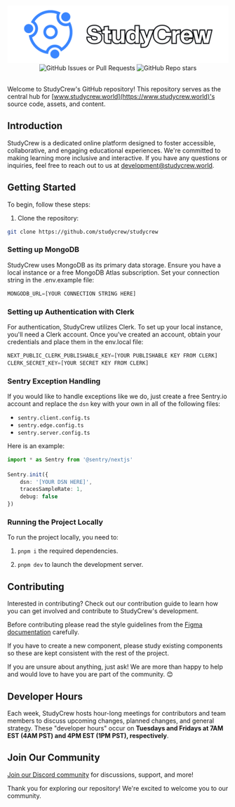 <img src="public/assets/repo-banner.svg">

<div align="center">
  <img alt="GitHub Issues or Pull Requests" src="https://img.shields.io/github/issues/StudyCrew/StudyCrew?style=flat&color=red">
  <img alt="GitHub Repo stars" src="https://img.shields.io/github/stars/StudyCrew/StudyCrew?style=flat&color=lightgreen">
</div>

<br />

Welcome to StudyCrew's GitHub repository! This repository serves as the central hub for [www.studycrew.world](https://www.studycrew.world)'s source code, assets, and content.

## Introduction

StudyCrew is a dedicated online platform designed to foster accessible, collaborative, and engaging educational experiences. We're committed to making learning more inclusive and interactive. If you have any questions or inquiries, feel free to reach out to us at [development@studycrew.world](mailto:development@studycrew.world).

## Getting Started

To begin, follow these steps:

1. Clone the repository:

```bash
git clone https://github.com/studycrew/studycrew
```

### Setting up MongoDB

StudyCrew uses MongoDB as its primary data storage. Ensure you have a local instance or a free MongoDB Atlas subscription. Set your connection string in the .env.example file:

```js
MONGODB_URL=[YOUR CONNECTION STRING HERE]
```

### Setting up Authentication with Clerk

For authentication, StudyCrew utilizes Clerk. To set up your local instance, you'll need a Clerk account. Once you've created an account, obtain your credentials and place them in the env.local file:

```js
NEXT_PUBLIC_CLERK_PUBLISHABLE_KEY=[YOUR PUBLISHABLE KEY FROM CLERK]
CLERK_SECRET_KEY=[YOUR SECRET KEY FROM CLERK]
```

### Sentry Exception Handling

If you would like to handle exceptions like we do, just create a free Sentry.io account and replace the `dsn` key with your own in all of the following files:

- `sentry.client.config.ts`
- `sentry.edge.config.ts`
- `sentry.server.config.ts`

Here is an example:

```typescript
import * as Sentry from '@sentry/nextjs'

Sentry.init({
    dsn: '[YOUR DSN HERE]',
    tracesSampleRate: 1,
    debug: false
})
```

### Running the Project Locally

To run the project locally, you need to:

1. `pnpm i` the required dependencies.

2. `pnpm dev` to launch the development server.

## Contributing

Interested in contributing? Check out our contribution guide to learn how you can get involved and contribute to StudyCrew's development.

Before contributing please read the style guidelines from the [Figma documentation](https://www.figma.com/file/BJG9JmbThqdp8p8IWs7gNG/StudyCrew-Prototypes-(Copy)?type=design&node-id=8%3A98&mode=design&t=uwHVDf3Ihi12lro3-1) carefully.

If you have to create a new component, please study existing components so these are kept consistent with the rest of the project.

If you are unsure about anything, just ask! We are more than happy to help and would love to have you are part of the community. 😊

## Developer Hours

Each week, StudyCrew hosts hour-long meetings for contributors and team members to discuss upcoming changes, planned changes, and general strategy. These "developer hours" occur on **Tuesdays and Fridays at 7AM EST (4AM PST) and 4PM EST (1PM PST), respectively**.

## Join Our Community

[Join our Discord community](https://discord.gg/fxd6uHbdBt) for discussions, support, and more!

Thank you for exploring our repository! We're excited to welcome you to our community.
